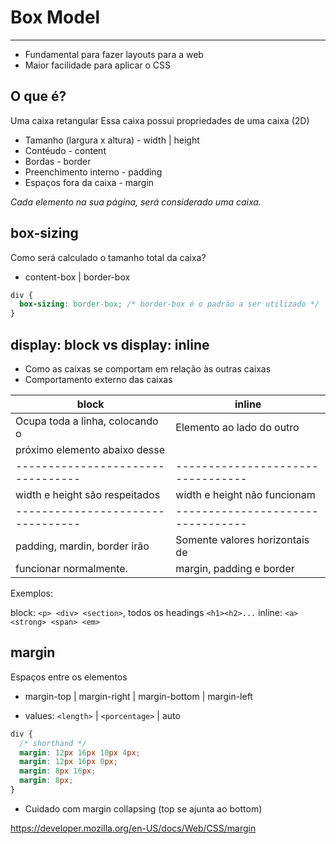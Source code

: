 # Box Model

---

- Fundamental para fazer layouts para a web
- Maior facilidade para aplicar o CSS

## O que é?

Uma caixa retangular
Essa caixa possui propriedades de uma caixa (2D)

- Tamanho (largura x altura) - width | height
- Contéudo - content
- Bordas - border
- Preenchimento interno - padding
- Espaços fora da caixa - margin

*Cada elemento na sua página, será considerado uma caixa.*

## box-sizing

Como será calculado o tamanho total da caixa?

- content-box | border-box

```css
div {
  box-sizing: border-box; /* border-box é o padrão a ser utilizado */
}
```

## display: block vs display: inline

- Como as caixas se comportam em relação às outras caixas
- Comportamento externo das caixas

| **block**                       | **inline**                      |
| --------------------------------|-------------------------------- |
| Ocupa toda a linha, colocando o | Elemento ao lado do outro       |
| próximo elemento abaixo desse   |                                 |
|---------------------------------|---------------------------------|
| width e height são respeitados  | width e height não funcionam    |
|---------------------------------|---------------------------------|
|padding, mardin, border irão     | Somente valores horizontais de  |
|funcionar normalmente.           | margin, padding e border        |

Exemplos:

block: `<p> <div> <section>`, todos os headings `<h1><h2>...`
inline: `<a> <strong> <span> <em>`

## margin

Espaços entre os elementos

- margin-top | margin-right | margin-bottom | margin-left

- values: `<length>` | `<porcentage>` | auto

```css
div {
  /* shorthand */
  margin: 12px 16px 10px 4px;
  margin: 12px 16px 0px;
  margin: 8px 16px;
  margin: 8px;
}
```

- Cuidado com margin collapsing (top se ajunta ao bottom)

<https://developer.mozilla.org/en-US/docs/Web/CSS/margin>
